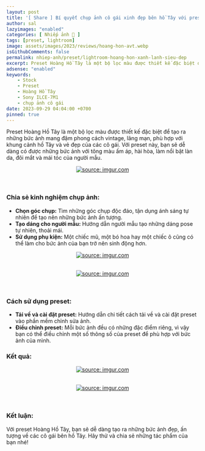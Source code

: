 ```yaml
---
layout: post
title: '[ Share ] Bí quyết chụp ảnh cô gái xinh đẹp bên hồ Tây với preset Hoàng Hồ Tây cho Sony ILCE-7M1 | Tải miễn phí'
author: sal
lazyimages: "enabled"
categories: [ Nhiếp ảnh 📸 ]
tags: [preset, lightroom]
image: assets/images/2023/reviews/hoang-hon-avt.webp
isGithubComments: false
permalink: nhiep-anh/preset/lightroom-hoang-hon-xanh-lanh-sieu-dep
excerpt: Preset Hoàng Hồ Tây là một bộ lọc màu được thiết kế đặc biệt để tạo ra những bức ảnh mang đậm phong cách vintage, lãng mạn, phù hợp với khung cảnh hồ Tây và vẻ đẹp của các cô gái. Với preset này, bạn sẽ dễ dàng có được những bức ảnh với tông màu ấm áp, hài hòa, làm nổi bật làn da, đôi mắt và mái tóc của người mẫu.
adsense: "enabled"
keywords:
	- Stock
	- Preset
	- Hoàng Hồ Tây
	- Sony ILCE-7M1
	- chụp ảnh cô gái
date: 2023-09-29 04:04:00 +0700
pinned: true
---
```


Preset Hoàng Hồ Tây là một bộ lọc màu được thiết kế đặc biệt để tạo ra những bức ảnh mang đậm phong cách vintage, lãng mạn, phù hợp với khung cảnh hồ Tây và vẻ đẹp của các cô gái. Với preset này, bạn sẽ dễ dàng có được những bức ảnh với tông màu ấm áp, hài hòa, làm nổi bật làn da, đôi mắt và mái tóc của người mẫu.

<div class="content" style="text-align:center; ">
<a href="https://i.imgur.com/hRCIFUd"><img loading="lazy" src="https://i.imgur.com/nPmntmc.png" title="source: imgur.com" /></a><p></p><br></div>

### **Chia sẻ kinh nghiệm chụp ảnh:**

*   **Chọn góc chụp:** Tìm những góc chụp độc đáo, tận dụng ánh sáng tự nhiên để tạo nên những bức ảnh ấn tượng.
*   **Tạo dáng cho người mẫu:** Hướng dẫn người mẫu tạo những dáng pose tự nhiên, thoải mái.
*   **Sử dụng phụ kiện:** Một chiếc mũ, một bó hoa hay một chiếc ô cũng có thể làm cho bức ảnh của bạn trở nên sinh động hơn.

<div class="content" style="text-align:center; ">
<a href="https://i.imgur.com/hRCIFUd"><img loading="lazy" src="https://i.imgur.com/wZgi1zF.png" title="source: imgur.com" /></a><p></p><br><a href="https://i.imgur.com/uEcIKSa"><img loading="lazy" src="https://i.imgur.com/ovQhkVT.png" title="source: imgur.com" /></a><p></p><br></div>

### **Cách sử dụng preset:**

*   **Tải về và cài đặt preset:** Hướng dẫn chi tiết cách tải về và cài đặt preset vào phần mềm chỉnh sửa ảnh.
*   **Điều chỉnh preset:** Mỗi bức ảnh đều có những đặc điểm riêng, vì vậy bạn có thể điều chỉnh một số thông số của preset để phù hợp với bức ảnh của mình.

### **Kết quả:**

<div class="content" style="text-align:center; ">
<a href="https://i.imgur.com/hRCIFUd"><img loading="lazy" src="https://i.imgur.com/hRCIFUd.png" title="source: imgur.com" /></a><p></p><br><a href="https://i.imgur.com/uEcIKSa"><img loading="lazy" src="https://i.imgur.com/uEcIKSa.png" title="source: imgur.com" /></a><p></p><br></div>

### **Kết luận:**

Với preset Hoàng Hồ Tây, bạn sẽ dễ dàng tạo ra những bức ảnh đẹp, ấn tượng về các cô gái bên hồ Tây. Hãy thử và chia sẻ những tác phẩm của bạn nhé!


<style>
table{border-collapse:collapse;border-spacing:0;margin:0 auto;width:700px}table td,table th{border:1px solid #ccc;padding:10px}table th{background-color:#f3f3f3}@media only screen and (max-width:700px){table{margin:0 10px;width:auto}}@media only screen and (max-width:480px){table td,table th{display:block;border-bottom:none}table tr:last-child td{border-bottom:1px solid #ccc}}
#resultIm{display:none;}
</style>
<div id="table-download"></div>
<script>
let linkDownload="https://anhhangxom.gumroad.com/l/hoang-hon";let h2=document.createElement("h2");h2.style.fontStyle="normal",h2.style.marginLeft="0",h2.style.marginRight="0",h2.style.textAlign="start";let strong=document.createElement("strong");strong.textContent="Tải về",h2.appendChild(strong);let p=document.createElement("p");p.style.textAlign="center";let em=document.createElement("em");em.textContent="(Nếu link tải kh\xf4ng hoạt động, c\xe1c bạn vui l\xf2ng comment b\xean dưới để được hỗ trợ sớm nhất)",p.appendChild(em);let table=document.createElement("table"),tr1=document.createElement("tr"),th1=document.createElement("th");th1.textContent="Upload";let td1=document.createElement("td");td1.textContent="AnhHangXom",tr1.appendChild(th1),tr1.appendChild(td1);let tr2=document.createElement("tr"),th2=document.createElement("th");th2.textContent="Tải về";let td2=document.createElement("td"),pResult=document.createElement("p");pResult.id="result";let aDownload=document.createElement("a");aDownload.href=linkDownload,aDownload.target="_blank",aDownload.classList.add("item-link","item-content","link","external"),aDownload.id="facebook",aDownload.textContent="Tải xuống",aDownload.onclick=function(t){getHrefOnclickAndRedirectWithLink(t)};let imgResultIm=document.createElement("img");imgResultIm.loading="lazy",imgResultIm.id="resultIm",imgResultIm.src="https://i.stack.imgur.com/SBv4T.gif",imgResultIm.alt="Computer man",imgResultIm.width="250",td2.appendChild(pResult),td2.appendChild(aDownload),td2.appendChild(imgResultIm),tr2.appendChild(th2),tr2.appendChild(td2);let tr3=document.createElement("tr"),th3=document.createElement("th");th3.textContent="Pass(Nếu có)";let td3=document.createElement("td");td3.textContent="anhhangxom.xyz",tr3.appendChild(th3),tr3.appendChild(td3),table.appendChild(tr1),table.appendChild(tr2),table.appendChild(tr3);let tableDownloadDiv=document.getElementById("table-download");tableDownloadDiv.appendChild(h2),tableDownloadDiv.appendChild(p),tableDownloadDiv.appendChild(table);
function redirect(){setInterval(myURL,5e3),document.getElementById("result").innerHTML="<b>🕵️ Đang tạo link tải. Bạn đợi tẹo nha ;)"}
function myURL(){document.location.href=linkDownload,toggleImage(),clearInterval(interval)}
function toggleImage() {document.getElementById("resultIm").style.display = "block";
}
</script>


